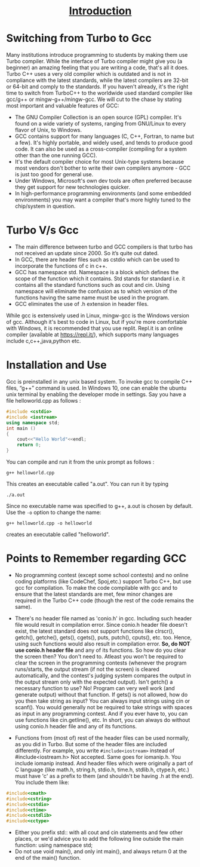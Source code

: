 <h1 align="center"><a href="#">Introduction</a></h1>

# Switching from Turbo to Gcc

Many institutions introduce programming to students by making them use Turbo compiler.
While the interface of Turbo compiler might give you (a beginner) an amazing feeling that you are writing a code, that's all it does. Turbo C++ uses a very old compiler which is outdated and is not in compliance with the latest standards, while the latest compilers are 32-bit or 64-bit and comply to the standards. If you haven't already, it's the right time to switch from TurboC++ to the worldwide used standard compiler like gcc/g++ or mingw-g++/mingw-gcc.
We will cut to the chase by stating most important and valuable features of GCC:
 - The GNU Compiler Collection is an open source (GPL) compiler. It's found on a wide variety of systems, ranging from GNU/Linux to every flavor of Unix, to Windows.
 - GCC contains support for many languages (C, C++, Fortran, to name but a few). It's highly portable, and widely used, and tends to produce good code. It can also be used as a cross-compiler (compiling for a system other than the one running GCC).
 - It's the default compiler choice for most Unix-type systems because most vendors don't bother to write their own compilers anymore - GCC is just too good for general use.
 - Under Windows, Microsoft's own dev tools are often preferred because they get support for new technologies quicker.
 - In high-performance programming environments (and some embedded environments) you may want a compiler that's more highly tuned to the chip/system in question.


# Turbo V/s Gcc

  - The main difference between turbo and GCC compilers is that turbo has not received an update since 2000. So it’s quite out dated.
  -  In GCC, there are header files such as cstdio which can be used to incorporate the functions of c in c++.
  - GCC has namespace std. Namespace is a block which defines the scope of the function which it contains. Std stands for standard i.e. it contains all the standard functions such as cout and cin. Using namespace will eliminate the confusion as to which version of the functions having the same name must be used in the program.
  - GCC eliminates the use of .h extension in header files.

While gcc is extensively used in Linux, mingw-gcc is the Windows version of gcc. Although it's best to code in Linux, but if you're more comfortable with Windows, it is recommended that you use replit. Repl.it is an online compiler (available at https://repl.it/), which supports many languages include c,c++,java,python etc.

# Installation and Use
Gcc is preinstalled in any unix based system. To invoke gcc to compile C++ files, “g++” command is used.
In Windows 10, one can enable the ubuntu unix terminal by enabling the developer mode in settings.
Say you have a file helloworld.cpp as follows :
```cpp
#include <cstdio>
#include <iostream>
using namespace std;
int main ()
{
    cout<<"Hello World"<<endl;
    return 0;
}
```

You can compile and run it from the unix prompt as follows :

```shell  
g++ helloworld.cpp
```

This creates an executable called "a.out". You can run it by typing

```shell
./a.out
```

Since no executable name was specified to g++, a.out is chosen by default. Use the `-o` option to change the name:

```shell
g++ helloworld.cpp -o helloworld
```
creates an executable called "helloworld".

# Points to Remember regarding GCC
  - No programming contest (except some school contests) and no online coding platforms (like CodeChef, Spoj,etc.) support Turbo C++, but use gcc for compilation. To make the code compilable with gcc and to ensure that the latest standards are met, few minor changes are required in the Turbo C++ code (though the rest of the
code remains the same).
  - There's no header file named as 'conio.h' in gcc. Including such header file would result in compilation error. Since conio.h header file doesn't exist, the latest standard does not support functions like clrscr(), getch(), getche(), gets(), cgets(), puts, putch(), cputs(), etc. too. Hence, using such functions would also result in compilation error. **So, do NOT use conio.h header file** and any of its functions. So how do you clear the screen then? You don't need to. Atleast you won't be required to clear the screen in the programming contests (whenever the program runs/starts, the output stream (if not the screen) is cleared automatically, and the contest's judging system compares the output in the output stream only with the expected output). Isn't getch() a necessary function to use? No! Program can very well work (and generate output) without that function. If gets() is not allowed, how do you then take string as input? You can always input strings using cin or scanf(). You would generally not be required to take strings with spaces as input in any
programming contest. And if you ever have to, you can use functions like cin.getline(), etc. In short, you can always do without using conio.h header file and any of its functions.

  - Functions from (most of) rest of the header files can be used normally, as you did in Turbo. But some of the header files are included differently. For example, you write
 ` #include<iostream> ` instead of #include<iostream.h> Not accepted. Same goes for iomanip.h. You include iomanip instead. And header files which were originally a
part of C language (like math.h, string.h, stdio.h, time.h, stdlib.h, ctype.h, etc.) must have 'c' as a prefix to them (and shouldn't be having .h at the end). You include them like:

```cpp
#include<cmath>
#include<cstring>
#include<cstdio>
#include<ctime>
#include<cstdlib>
#include<cctype>
```

  - Either you prefix std:: with all cout and cin statements and few other places, or we'd advice you to add the following line outside the main function: using namespace std;
  - Do not use void main(), and only int main(), and always return 0 at the end of the main() function.
